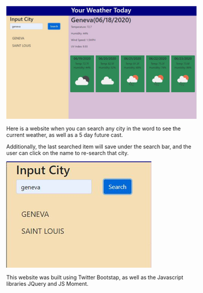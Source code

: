 <img src="assets/capture_1.jpg">

Here is a website when you can search any city in the word to see the current weather, as well as a 5 day future cast. 

Additionally, the last searched item will save under the search bar, and the user can click on the name to re-search that city.

<img src="assets/capture_2.jpg">

This website was built using Twitter Bootstap, as well as the Javascript libraries JQuery and JS Moment.